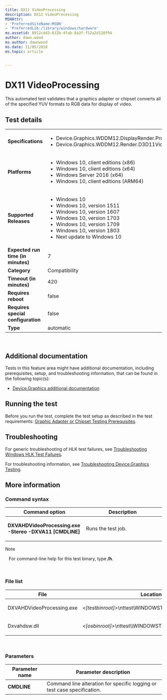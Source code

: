 ```yaml
---
title: DX11 VideoProcessing
description: DX11 VideoProcessing
MSHAttr:
- 'PreferredSiteName:MSDN'
- 'PreferredLib:/library/windows/hardware'
ms.assetid: 8912cdd3-632b-4fab-8a3f-f52a2d120f94
author: dawn.wood
ms.author: dawnwood
ms.date: 11/05/2018
ms.topic: article


---
```


# <span id="p_hlk_test.a54f0c88-300c-476f-8313-c615ae0a81e7"></span>DX11 VideoProcessing


This automated test validates that a graphics adapter or chipset converts all of the specified YUV formats to RGB data for display of video.

## Test details
|||
|---|---|
| **Specifications**  | <ul><li>Device.Graphics.WDDM12.DisplayRender.ProcessingStereoscopicVideoContent.ProcessingStereoscopicVideoContent</li><li>Device.Graphics.WDDM12.Render.D3D11VideoProcessing</li></ul> |  
| **Platforms**   | <ul><li>Windows 10, client editions (x86)</li><li>Windows 10, client editions (x64)</li><li>Windows Server 2016 (x64)</li><li>Windows 10, client editions (ARM64)</li></ul> |
| **Supported Releases** | <ul><li>Windows 10</li><li>Windows 10, version 1511</li><li>Windows 10, version 1607</li><li>Windows 10, version 1703</li><li>Windows 10, version 1709</li><li>Windows 10, version 1803</li><li>Next update to Windows 10</li></ul> |
|**Expected run time (in minutes)**| 7 |
|**Category**| Compatibility |
|**Timeout (in minutes)**| 420 |
|**Requires reboot**| false |
|**Requires special configuration**| false |
|**Type**| automatic |

 

## <span id="Additional_documentation"></span><span id="additional_documentation"></span><span id="ADDITIONAL_DOCUMENTATION"></span>Additional documentation


Tests in this feature area might have additional documentation, including prerequisites, setup, and troubleshooting information, that can be found in the following topic(s):

-   [Device.Graphics additional documentation](device-graphics-additional-documentation.md)

## <span id="Running_the_test"></span><span id="running_the_test"></span><span id="RUNNING_THE_TEST"></span>Running the test


Before you run the test, complete the test setup as described in the test requirements: [Graphic Adapter or Chipset Testing Prerequisites](graphic-adapter-or-chipset-testing-prerequisites.md).

## <span id="Troubleshooting"></span><span id="troubleshooting"></span><span id="TROUBLESHOOTING"></span>Troubleshooting


For generic troubleshooting of HLK test failures, see [Troubleshooting Windows HLK Test Failures](..\user\troubleshooting-windows-hlk-test-failures.md).

For troubleshooting information, see [Troubleshooting Device.Graphics Testing](troubleshooting-devicegraphics-testing.md).

## <span id="More_information"></span><span id="more_information"></span><span id="MORE_INFORMATION"></span>More information


### <span id="Command_syntax"></span><span id="command_syntax"></span><span id="COMMAND_SYNTAX"></span>Command syntax

<table>
<colgroup>
<col width="50%" />
<col width="50%" />
</colgroup>
<thead>
<tr class="header">
<th>Command option</th>
<th>Description</th>
</tr>
</thead>
<tbody>
<tr class="odd">
<td><p><strong>DXVAHDVideoProcessing.exe -Stereo -DXVA11 [CMDLINE]</strong></p></td>
<td><p>Runs the test job.</p></td>
</tr>
</tbody>
</table>

>[!NOTE]
>  
For command-line help for this test binary, type **/h**.

 

### <span id="File_list"></span><span id="file_list"></span><span id="FILE_LIST"></span>File list

<table>
<colgroup>
<col width="50%" />
<col width="50%" />
</colgroup>
<thead>
<tr class="header">
<th>File</th>
<th>Location</th>
</tr>
</thead>
<tbody>
<tr class="odd">
<td><p>DXVAHDVideoProcessing.exe</p></td>
<td><p><em>&lt;[testbinroot]&gt;</em>\nttest\WINDOWSTEST\Graphics\d3d\func\</p></td>
</tr>
<tr class="even">
<td><p>Dxvahdsw.dll</p></td>
<td><p><em>&lt;[osbinroot]&gt;</em>\nttest\\WINDOWSTEST\graphics\DXVA\</p></td>
</tr>
</tbody>
</table>

 

### <span id="Parameters"></span><span id="parameters"></span><span id="PARAMETERS"></span>Parameters

| Parameter name | Parameter description                                                    |
|----------------|--------------------------------------------------------------------------|
| **CMDLINE**    | Command line alteration for specific logging or test case specification. |

 

 

 







